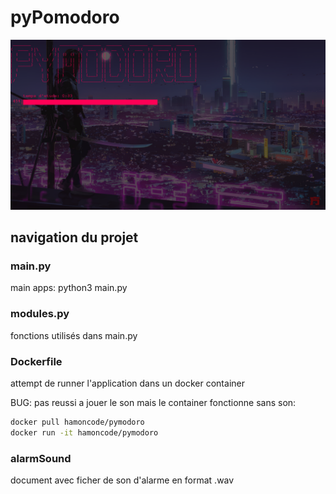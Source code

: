 # pyPomodoro

![image](./image/snapshot.png)

## navigation du projet

### main.py

main apps: python3 main.py

### modules.py

fonctions utilisés dans main.py

### Dockerfile

attempt de runner l'application dans un docker container

BUG: pas reussi a jouer le son mais le container fonctionne sans son:
```bash
docker pull hamoncode/pymodoro
docker run -it hamoncode/pymodoro
```

### alarmSound

document avec ficher de son d'alarme en format .wav


